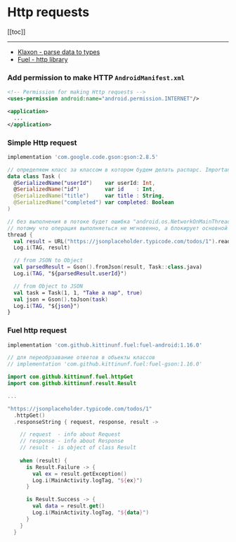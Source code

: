 # Http requests

[[toc]]

--- 

* [Klaxon - parse data to types](https://github.com/cbeust/klaxon)
* [Fuel - http library](https://github.com/kittinunf/Fuel)

### Add permission to make HTTP `AndroidManifest.xml`
```xml
<!-- Permission for making Http requests -->
<uses-permission android:name="android.permission.INTERNET"/>

<application>
  ...
</application>
```


### Simple Http request
```groovy
implementation 'com.google.code.gson:gson:2.8.5'
```

```Kotlin
// определяем класс за классом в котором будем делать распарс. Important!!!
data class Task (
  @SerializedName("userId")    var userId: Int, 
  @SerializedName("id")        var id    : Int, 
  @SerializedName("title")     var title : String,
  @SerializedName("completed") var completed: Boolean
)
```

```Kotlin
// без выполнения в потоке будет ошибка "android.os.NetworkOnMainThreadException",
// потому что операция выполняеться не мгновенно, а блокирует основной поток
thread {
  val result = URL("https://jsonplaceholder.typicode.com/todos/1").readText()
  Log.i(TAG, result)

  // from JSON to Object 
  val parsedResult = Gson().fromJson(result, Task::class.java)
  Log.i(TAG, "${parsedResult.userId}")

  // from Object to JSON
  val task = Task(1, 1, "Take a nap", true)
  val json = Gson().toJson(task)
  Log.i(TAG, "${json}")
}
```

### Fuel http request
```groovy
implementation 'com.github.kittinunf.fuel:fuel-android:1.16.0'

// для переобрзавание ответов в обьекты классов
// implementation 'com.github.kittinunf.fuel:fuel-gson:1.16.0'  
```

```Kotlin
import com.github.kittinunf.fuel.httpGet
import com.github.kittinunf.result.Result

...

"https://jsonplaceholder.typicode.com/todos/1"
  .httpGet()
  .responseString { request, response, result ->

    // request  - info about Request
    // response - info about Response
    // result - is object of class Result
    
    when (result) {
      is Result.Failure -> {
        val ex = result.getException()
        Log.i(MainActivity.logTag, "${ex}")
      }

      is Result.Success -> {
        val data = result.get()
        Log.i(MainActivity.logTag, "${data}")
      }
    }
  }

```